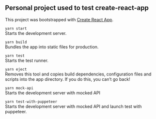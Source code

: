 Personal project used to test create-react-app
----

This project was bootstrapped with [Create React App](https://github.com/facebook/create-react-app).

`yarn start`  
Starts the development server.

`yarn build`  
Bundles the app into static files for production.

`yarn test`  
Starts the test runner.

`yarn eject`  
Removes this tool and copies build dependencies, configuration files
and scripts into the app directory. If you do this, you can’t go back!

`yarn mock-api`  
Starts the development server with mocked API

`yarn test-with-puppeteer`  
Starts the development server with mocked API and launch test with puppeteer.